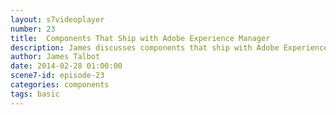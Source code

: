 ```yaml
---
layout: s7videoplayer
number: 23
title:  Components That Ship with Adobe Experience Manager
description: James discusses components that ship with Adobe Experience Manager 
author: James Talbot
date: 2014-02-28 01:00:00
scene7-id: episode-23
categories: components
tags: basic
---
```




